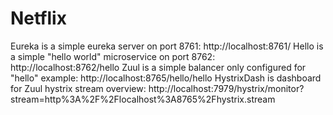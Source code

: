 # Netflix
Eureka is a simple eureka server on port 8761: http://localhost:8761/
Hello is a simple "hello world" microservice on port 8762: http://localhost:8762/hello
Zuul is a simple balancer only configured for "hello" example: http://localhost:8765/hello/hello
HystrixDash is dashboard for Zuul hystrix stream overview: http://localhost:7979/hystrix/monitor?stream=http%3A%2F%2Flocalhost%3A8765%2Fhystrix.stream
